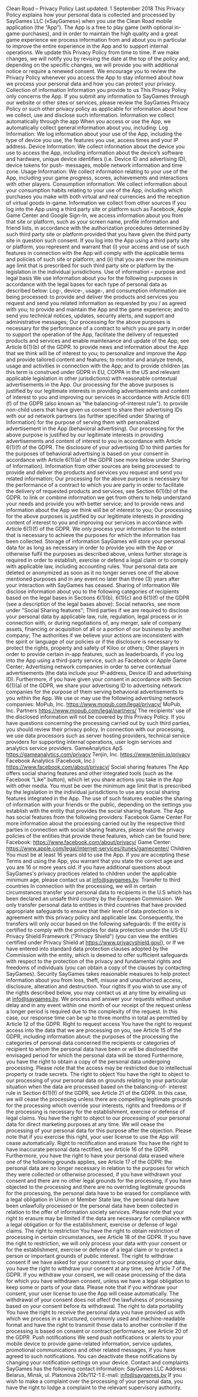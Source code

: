 Clean Road – Privacy Policy
Last updated: 1 September 2018
This Privacy Policy explains how your personal data is collected and processed by SayGames LLC («SayGames») when you use the Clean Road mobile application (the “App”).
The App is a free to play game (with optional in-game-purchases), and in order to maintain the high quality and a great game experience we process information from and about you in particular to improve the entire experience in the App and to support internal operations.
We update this Privacy Policy from time to time. If we make changes, we will notify you by revising the date at the top of the policy and, depending on the specific changes, we will provide you with additional notice or require a renewed consent. We encourage you to review the Privacy Policy whenever you access the App to stay informed about how we process your personal data and how you can protect your privacy.
Collection of information
Information you provide to us
This Privacy Policy only concerns the App. If you submit any information to SayGames through our website or other sites or services, please review the SayGames Privacy Policy or such other privacy policy as applicable for information about how we collect, use and disclose such information.
Information we collect automatically through the app
When you access or use the App, we automatically collect general information about you, including:
Log Information: We log information about your use of the App, including the type of device you use, the features you use, access times and your IP address.
Device Information: We collect information about the device you use to access the App, including information about the device’s software and hardware, unique device identifiers (i.e. Device ID and advertising ID), device tokens for push- messages, mobile network information and time zone.
Usage Information: We collect information relating to your use of the App, including your game progress, scores, achievements and interactions with other players.
Consumption information: We collect information about your consumption habits relating to your use of the App, including which purchases you make with both virtual and real currencies and the reception of virtual goods in-game.
Information we collect from other sources
If you log into the App using a third party site or platform such as Facebook, Apple Game Center and Google Sign-In, we access information about you from that site or platform, such as your screen name, profile information and friend lists, in accordance with the authorization procedures determined by such third party site or platform provided that you have given the third party site in question such consent.
If you log into the App using a third party site or platform, you represent and warrant that (i) your access and use of such features in connection with the App will comply with the applicable terms and policies of such site or platform; and (ii) that you are over the minimum age limit that is prescribed for such third party site or platform by the legislation in the individual jurisdictions.
Use of information – purpose and legal basis
We use information about you for the following purposes in accordance with the legal bases for each type of personal data as described below:
Log-, device-, usage-, and consumption information
are being processed:
to provide and deliver the products and services you request and send you related information as requested by you / as agreed with you;
to provide and maintain the App and the game experience; and
to send you technical notices, updates, security alerts, and support and administrative messages;
Our processing for the above purposes is necessary for the performance of a contract to which you are party in order to support the operation of the App, facilitate the delivery of requested products and services and enable maintenance and update of the App, see Article 6(1)(b) of the GDPR.
to provide news and information about the App that we think will be of interest to you;
to personalize and improve the App and provide tailored content and features;
to monitor and analyze trends, usage and activities in connection with the App; and
to provide children (as this term is construed under GDPR in EU, COPPA in the US and relevant applicable legislation in other jurisdictions) with reasonable contextual advertisements in the App.
Our processing for the above purposes is justified by our legitimate interests in providing advertisements and content of interest to you and improving our services in accordance with Article 6(1)(f) of the GDPR (also known as "the balancing-of-interest rule").
to provide non-child users that have given us consent to share their advertising IDs with our ad network partners (as further specified under Sharing of Information) for the purpose of serving them with personalized advertisement in the App (behavioral advertising).
Our processing for the above purpose is justified by our legitimate interests in providing advertisements and content of interest to you in accordance with Article 6(1)(f) of the GDPR. The disclosure of your advertising ID to third parties for the purposes of behavioral advertising is based on your consent in accordance with Article 6(1)(a) of the GDPR (see more below under Sharing of Information).
Information from other sources
are being processed:
to provide and deliver the products and services you request and send you related information;
Our processing for the above purpose is necessary for the performance of a contract to which you are party in order to facilitate the delivery of requested products and services, see Section 6(1)(b) of the GDPR.
to link or combine information we get from others to help understand your needs and provide you with better service; and
to provide news and information about the App we think will be of interest to you;
Our processing for the above purposes is justified by our legitimate interests in providing content of interest to you and improving our services in accordance with Article 6(1)(f) of the GDPR.
We only process your information to the extent that is necessary to achieve the purposes for which the information has been collected.
Storage of information
SayGames will store your personal data for as long as necessary in order to provide you with the App or otherwise fulfil the purposes as described above, unless further storage is required in order to establish, exercise or defend a legal claim or to comply with applicable law, including accounting rules.
Your personal data are deleted or anonymized as soon as it no longer serves one of the above mentioned purposes and in any event no later than three (3) years after your interaction with SayGames has ceased.
Sharing of information
We disclose information about you to the following categories of recipients based on the legal bases in Sections 6(1)(b), 6(1)(c) and 6(1)(f) of the GDPR (see a description of the legal bases above):
Social networks, see more under "Social Sharing features";
Third parties if we are required to disclose your personal data by applicable law, rule, regulation, legal process or in connection with, or during negotiations of, any merger, sale of company assets, financing or acquisition of all or a portion of our business by another company;
The authorities if we believe your actions are inconsistent with the spirit or language of our policies or if the disclosure is necessary to protect the rights, property and safety of Kiloo or others;
Other players in order to provide certain in-app features, such as leaderboards, if you log into the App using a third-party service, such as Facebook or Apple Game Center;
Advertising network companies in order to serve contextual advertisements (the data include your IP-address, Device ID and advertising ID).
Furthermore, if you have given your consent in accordance with Section 6(1)(a) of the GDPR, we share your advertising ID to advertising network companies for the purpose of them serving behavioral advertisements to you within the App. We use or may use the following advertising network companies:
MoPub, Inc. https://www.mopub.com/legal/privacy/
MoPub, Inc. Partners https://www.mopub.com/legal/partners/
The recipients' use of the disclosed information will not be covered by this Privacy Policy. If you have questions concerning the processing carried out by such third parties, you should review their privacy policy.
In connection with our processing, we use data processors such as server hosting providers, technical service providers for supporting internal operations, user login services and analytics service providers.
GameAnalytics ApS https://gameanalytics.com/privacy
Tenjin, Inc. https://www.tenjin.io/privacy
Facebook Analytics (Facebook, Inc.) https://www.facebook.com/about/privacy/
Social sharing features
The App offers social sharing features and other integrated tools (such as the Facebook “Like” button), which let you share actions you take in the App with other media. You must be over the minimum age limit that is prescribed by the legislation in the individual jurisdictions to use any social sharing features integrated in the App. The use of such features enables the sharing of information with your friends or the public, depending on the settings you establish with the entity that provides the social sharing feature.
The App has social features from the following providers:
Facebook
Game Center
For more information about the processing carried out by the respective third parties in connection with social sharing features, please visit the privacy policies of the entities that provide these features, which can be found here:
Facebook: https://www.facebook.com/about/privacy/
Game Center: https://www.apple.com/legal/internet-services/itunes/gamecenter/
Children
You must be at least 16 years old to use the App. If you are accepting these Terms and using the App, you warrant that you state the correct age and you are 16 or more years old.
If you have additional questions about SayGames's privacy practices related to children under the applicable minimum age, please contact us at info@saygames.by.
Transfer to third countries
In connection with the processing, we will in certain circumstances transfer your personal data to recipients in the U.S which has been declared an unsafe third country by the European Commission.
We only transfer personal data to entities in third countries that have provided appropriate safeguards to ensure that their level of data protection is in agreement with this privacy policy and applicable law.
Consequently, the transfers will only occur based on the following safeguards:
If the entity is certified to comply with the principles for data protection under the US-EU Privacy Shield Framework ("Privacy Shield") (you can view the entities certified under Privacy Shield at https://www.privacyshield.gov/), or
If we have entered into standard data protection clauses adopted by the Commission with the entity, which is deemed to offer sufficient safeguards with respect to the protection of the privacy and fundamental rights and freedoms of individuals (you can obtain a copy of the clauses by contacting SayGames).
Security
SayGames takes reasonable measures to help protect information about you from loss, theft, misuse and unauthorized access, disclosure, alteration and destruction.
Your rights
If you wish to use any of the rights described below, you may contact us at any time by emailing us at info@saygames.by.
We process and answer your requests without undue delay and in any event within one month of our receipt of the request unless a longer period is required due to the complexity of the request. In this case, our response time can be up to three months in total as permitted by Article 12 of the GDPR.
Right to request access
You have the right to request access into the data that we are processing on you, see Article 15 of the GDPR, including information about:
the purposes of the processing
the categories of personal data concerned
the recipients or categories of recipient to whom the personal data have been or will be disclosed
the envisaged period for which the personal data will be stored
Furthermore, you have the right to obtain a copy of the personal data undergoing processing. Please note that the access may be restricted due to intellectual property or trade secrets.
The right to object
You have the right to object to our processing of your personal data on grounds relating to your particular situation when the data are processed based on the balancing-of- interest rule in Section 6(1)(f) of the GDPR, see Article 21 of the GDPR. In this case, we will cease the processing unless there are compelling legitimate grounds for the processing which override your interests, rights and freedoms or if the processing is necessary for the establishment, exercise or defense of legal claims.
You have the right to object to our processing of your personal data for direct marketing purposes at any time. We will cease the processing of your personal data for this purpose after the objection. Please note that if you exercise this right, your user license to use the App will cease automatically.
Right to rectification and erasure
You have the right to have inaccurate personal data rectified, see Article 16 of the GDPR.
Furthermore, you have the right to have your personal data erased where one of the following grounds applies, see Article 17 of the GDPR:
the personal data are no longer necessary in relation to the purposes for which they were collected or otherwise processed,
if you have withdrawn your consent and there are no other legal grounds for the processing,
if you have objected to the processing and there are no overriding legitimate grounds for the processing,
the personal data have to be erased for compliance with a legal obligation in Union or Member State law,
the personal data have been unlawfully processed or
the personal data have been collected in relation to the offer of information society services.
Please note that your right to erasure may be limited if the data are necessary for compliance with a legal obligation or for the establishment, exercise or defense of legal claims.
The right to restriction
You have the right to obtain restriction of processing in certain circumstances, see Article 18 of the GDPR. If you have the right to restriction, we will only process your data with your consent or for the establishment, exercise or defense of a legal claim or to protect a person or important grounds of public interest.
The right to withdraw consent
If we have asked for your consent to our processing of your data, you have the right to withdraw your consent at any time, see Article 7 of the GDPR.
If you withdraw your consent, we will cease processing of the data for which you have withdrawn consent, unless we have a legal obligation to keep some or parts of your data.
Please note that if you withdraw your consent, your user license to use the App will cease automatically.
The withdrawal of your consent does not affect the lawfulness of processing based on your consent before its withdrawal.
The right to data portability
You have the right to receive the personal data you have provided us with which we process in a structured, commonly used and machine-readable format and have the right to transmit those data to another controller if the processing is based on consent or contract performance, see Article 20 of the GDPR.
Push notifications
We send push notifications or alerts to your mobile device to provide game-related information, service updates, promotional communications and other related messages, if you have agreed to such notifications. You can deactivate these notifications by changing your notification settings on your device.
Contact and complaints
SayGames has the following contact information:
SayGames LLC
Address: Belarus, Minsk, ul. Platonova 20b/112-1
E-mail: info@saygames.by
If you wish to make a complaint over the processing of your personal data, you have the right to lodge a complaint to the relevant supervisory authority.